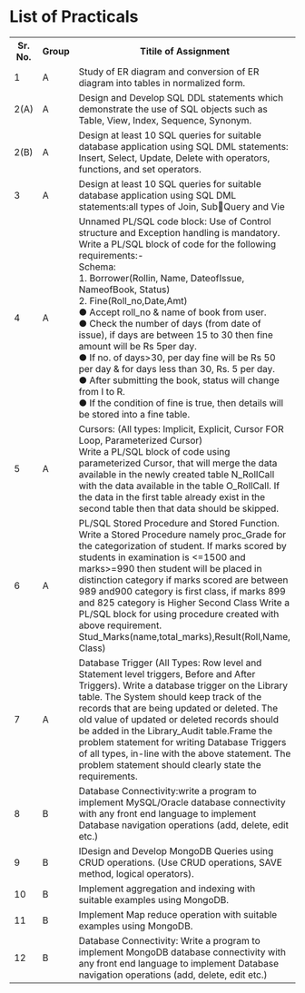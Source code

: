 # List of Practicals

<table style="width:100%">
  <tr>
    <th>Sr. No.</th>
    <th>Group</th>
    <th>Titile of Assignment</th>
  </tr>
  
  <tr>
    <td>1</td>
    <td>A</td>
    <td>Study of ER diagram and conversion of ER diagram into 
tables in normalized form.</td>
  </tr>
  
  <tr>
    <td>2(A)</td>
    <td>A</td>
    <td>Design and Develop SQL DDL statements which demonstrate 
the use of SQL objects such as Table, View, Index, Sequence, 
Synonym.</td>
  </tr>
  
  <tr>
    <td>2(B)</td>
    <td>A</td>
    <td>Design at least 10 SQL queries for suitable database 
application using SQL DML statements:<br>
Insert, Select, Update, Delete with operators, functions, and set 
operators.</td>
  </tr>
  
  <td>3</td>
    <td>A</td>
    <td>Design at least 10 SQL queries for suitable database 
application using SQL DML statements:all types of Join, SubQuery and Vie</td>
  </tr>
  
  <td>4</td>
    <td>A</td>
    <td>Unnamed PL/SQL code block: Use of Control structure and 
Exception handling is mandatory.<br>
Write a PL/SQL block of code for the following 
requirements:-<br>
    Schema:<br>
1. Borrower(Rollin, Name, DateofIssue, NameofBook, Status)<br>
2. Fine(Roll_no,Date,Amt)<br>
● Accept roll_no & name of book from user.<br>
● Check the number of days (from date of issue), if days are 
between 15 to 30 then fine amount will be Rs 5per day.<br>
● If no. of days>30, per day fine will be Rs 50 per day & for 
days less than 30, Rs. 5 per day.<br>
● After submitting the book, status will change from I to R.<br>
● If the condition of fine is true, then details will be stored 
into a fine table.</td>
  </tr>
  
  <tr>
    <td>5</td>
    <td>A</td>
    <td>Cursors: (All types: Implicit, Explicit, Cursor FOR Loop, 
Parameterized Cursor)<br>
Write a PL/SQL block of code using parameterized Cursor, 
that will merge the data available in the newly created table 
N_RollCall with the data available in the table O_RollCall. If 
the data in the first table already exist in the second table then 
that data should be skipped.</td>
  </tr>
  
  <tr>
    <td>6</td>
    <td>A</td>
    <td>PL/SQL Stored Procedure and Stored Function.<br>
Write a Stored Procedure namely proc_Grade for the 
categorization of student. If marks scored by students in 
examination is <=1500 and marks>=990 then student will be 
placed in distinction category if marks scored are between 989 
and900 category is first class, if marks 899 and 825 category is 
Higher Second Class Write a PL/SQL block for using 
procedure created with above requirement.<br>
Stud_Marks(name,total_marks),Result(Roll,Name, Class)</td>
  </tr>
  
  <tr>
    <td>7</td>
    <td>A</td>
    <td>Database Trigger (All Types: Row level and Statement level 
triggers, Before and After Triggers). Write a database trigger 
on the Library table. The System should keep track of the 
records that are being updated or deleted. The old value of 
updated or deleted records should be added in the 
Library_Audit table.Frame the problem statement for writing 
Database Triggers of all types, in-line with the above 
statement. The problem statement should clearly state the 
requirements.</td>
  </tr>
  
  <tr>
    <td>8</td>
    <td>B</td>
    <td>Database Connectivity:write a program to implement 
MySQL/Oracle database connectivity with any front end 
language to implement Database navigation operations (add, 
delete, edit etc.)</td>
  </tr>
  
  <tr>
    <td>9</td>
    <td>B</td>
    <td>IDesign and Develop MongoDB Queries using CRUD 
operations. (Use CRUD operations, SAVE method, logical 
operators).</td>
  </tr>
  
  <tr>
    <td>10</td>
    <td>B</td>
    <td>Implement aggregation and indexing with suitable examples 
using MongoDB.</td>
  </tr>
  
  <tr>
    <td>11</td>
    <td>B</td>
    <td>Implement Map reduce operation with suitable examples using 
MongoDB.</td>
  </tr>
  <tr>
    <td>12</td>
    <td>B</td>
    <td>Database Connectivity:
Write a program to implement MongoDB database 
connectivity with any front end language to implement 
Database navigation operations (add, delete, edit etc.)</td>
  </tr>
  
</table>
